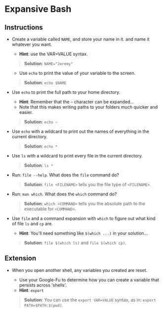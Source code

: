 # Expansive Bash
## Instructions

* Create a variable called `NAME`, and store your name in it. and name it whatever you want.
  * **Hint**: use the VAR=VALUE syntax.
  > **Solution**: `NAME="Jeremy"`

  * Use `echo` to print the value of your variable to the screen.
  > **Solution**: `echo $NAME`

* Use `echo` to print the full path to your home directory.
  * **Hint**: Remember that the `~` character can be expanded...
  * Note that this makes writing paths to your folders much quicker and easier.
  > **Solution**: `echo ~`

* Use `echo` with a wildcard to print out the names of everything in the current directory.
  > **Solution**: `echo *`

* Use `ls` with a wildcard to print every file in the current directory.
  > **Solution**: `ls *`

* Run: `file --help`. What does the `file` command do?
  > **Solution**: `file <FILENAME>` tells you the file type of `<FILENAME>`.

- Run: `man which`. What does the `which` command do?
  > **Solution**: `which <COMMAND>` tells you the absolute path to the executable for `<COMMAND>`.

- Use `file` and a command expansion with `which` to figure out what kind of file `ls` and `cp` are.
  - **Hint**: You'll need something like `$(which ...)` in your solution...
  > **Solution**: `file $(which ls)` and `file $(which cp)`.

## Extension
* When you open another shell, any variables you created are reset.

  * Use your Google-Fu to determine how you can create a variable that persists across 'shells'.
  * **Hint**: `export`
  > **Solution**: You can use the `export VAR=VALUE` syntax, as in: `export PATH=$PATH:$(pwd)`.
